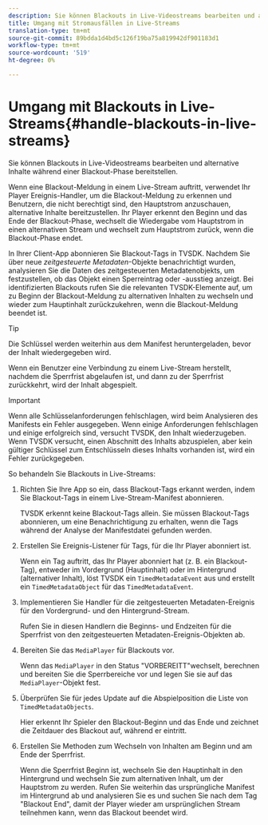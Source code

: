 ```yaml
---
description: Sie können Blackouts in Live-Videostreams bearbeiten und alternative Inhalte während einer Blackout-Phase bereitstellen.
title: Umgang mit Stromausfällen in Live-Streams
translation-type: tm+mt
source-git-commit: 89bdda1d4bd5c126f19ba75a819942df901183d1
workflow-type: tm+mt
source-wordcount: '519'
ht-degree: 0%

---
```



# Umgang mit Blackouts in Live-Streams{#handle-blackouts-in-live-streams}

Sie können Blackouts in Live-Videostreams bearbeiten und alternative Inhalte während einer Blackout-Phase bereitstellen.

Wenn eine Blackout-Meldung in einem Live-Stream auftritt, verwendet Ihr Player Ereignis-Handler, um die Blackout-Meldung zu erkennen und Benutzern, die nicht berechtigt sind, den Hauptstrom anzuschauen, alternative Inhalte bereitzustellen. Ihr Player erkennt den Beginn und das Ende der Blackout-Phase, wechselt die Wiedergabe vom Hauptstrom in einen alternativen Stream und wechselt zum Hauptstrom zurück, wenn die Blackout-Phase endet.

In Ihrer Client-App abonnieren Sie Blackout-Tags in TVSDK. Nachdem Sie über neue *zeitgesteuerte Metadaten*-Objekte benachrichtigt wurden, analysieren Sie die Daten des zeitgesteuerten Metadatenobjekts, um festzustellen, ob das Objekt einen Sperreintrag oder -ausstieg anzeigt. Bei identifizierten Blackouts rufen Sie die relevanten TVSDK-Elemente auf, um zu Beginn der Blackout-Meldung zu alternativen Inhalten zu wechseln und wieder zum Hauptinhalt zurückzukehren, wenn die Blackout-Meldung beendet ist.

>[!TIP]
>
>Die Schlüssel werden weiterhin aus dem Manifest heruntergeladen, bevor der Inhalt wiedergegeben wird.

Wenn ein Benutzer eine Verbindung zu einem Live-Stream herstellt, nachdem die Sperrfrist abgelaufen ist, und dann zu der Sperrfrist zurückkehrt, wird der Inhalt abgespielt.

>[!IMPORTANT]
>
>Wenn alle Schlüsselanforderungen fehlschlagen, wird beim Analysieren des Manifests ein Fehler ausgegeben. Wenn einige Anforderungen fehlschlagen und einige erfolgreich sind, versucht TVSDK, den Inhalt wiederzugeben. Wenn TVSDK versucht, einen Abschnitt des Inhalts abzuspielen, aber kein gültiger Schlüssel zum Entschlüsseln dieses Inhalts vorhanden ist, wird ein Fehler zurückgegeben.

So behandeln Sie Blackouts in Live-Streams:

1. Richten Sie Ihre App so ein, dass Blackout-Tags erkannt werden, indem Sie Blackout-Tags in einem Live-Stream-Manifest abonnieren.

   TVSDK erkennt keine Blackout-Tags allein. Sie müssen Blackout-Tags abonnieren, um eine Benachrichtigung zu erhalten, wenn die Tags während der Analyse der Manifestdatei gefunden werden.
1. Erstellen Sie Ereignis-Listener für Tags, für die Ihr Player abonniert ist.

   Wenn ein Tag auftritt, das Ihr Player abonniert hat (z. B. ein Blackout-Tag), entweder im Vordergrund (Hauptinhalt) oder im Hintergrund (alternativer Inhalt), löst TVSDK ein `TimedMetadataEvent` aus und erstellt ein `TimedMetadataObject` für das `TimedMetadataEvent`.
1. Implementieren Sie Handler für die zeitgesteuerten Metadaten-Ereignis für den Vordergrund- und den Hintergrund-Stream.

   Rufen Sie in diesen Handlern die Beginns- und Endzeiten für die Sperrfrist von den zeitgesteuerten Metadaten-Ereignis-Objekten ab.
1. Bereiten Sie das `MediaPlayer` für Blackouts vor.

   Wenn das `MediaPlayer` in den Status &quot;VORBEREITT&quot;wechselt, berechnen und bereiten Sie die Sperrbereiche vor und legen Sie sie auf das `MediaPlayer`-Objekt fest.

1. Überprüfen Sie für jedes Update auf die Abspielposition die Liste von `TimedMetadataObjects`.

   Hier erkennt Ihr Spieler den Blackout-Beginn und das Ende und zeichnet die Zeitdauer des Blackout auf, während er eintritt.

1. Erstellen Sie Methoden zum Wechseln von Inhalten am Beginn und am Ende der Sperrfrist.

   Wenn die Sperrfrist Beginn ist, wechseln Sie den Hauptinhalt in den Hintergrund und wechseln Sie zum alternativen Inhalt, um der Hauptstrom zu werden. Rufen Sie weiterhin das ursprüngliche Manifest im Hintergrund ab und analysieren Sie es und suchen Sie nach dem Tag &quot;Blackout End&quot;, damit der Player wieder am ursprünglichen Stream teilnehmen kann, wenn das Blackout beendet wird.

